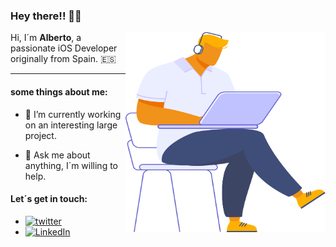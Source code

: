 ### Hey there!! 👋🏼
<!-- img src="https://media.giphy.com/media/hvRJCLFzcasrR4ia7z/giphy.gif" width="25px
https://giphy.com/gifs/dog-miss-Wj7lNjMNDxSmc
-->
<img align="right" alt="GIF" src="/Assets/me.svg?raw=true" width="320" height="320" />  

Hi, I´m **Alberto**, a passionate iOS Developer originally from Spain. 🇪🇸
***

#### some things about me:
- 🔭 I’m currently working on an interesting large project.  <!-- something cool -->
<!--
- 🌱 I’m currently **open to job offers**.
- 👯 I’m looking to collaborate on interesting suggestions.
-->
- 💬 Ask me about anything, I´m willing to help.

<!-- 
 📝[Resume](https://drive.google.com/) REMEMBER TO ADD THE LINK when updated!
-->

#### Let´s get in touch:   
- [![twitter](https://img.shields.io/badge/-@AlbertoTalavan-00ACEE.svg?style=for-the-badge&logo=twitter&color=black
 "Alberto Talaván")](https://twitter.com/albertotalavan)
- [![LinkedIn](https://img.shields.io/badge/-@AlbertoTalavan-00ACEE.svg?style=for-the-badge&logo=linkedin&color=0C62A7
 "Alberto Talaván")](https://www.linkedin.com/in/alberto-t-491001173/)

<!-- 
- [![Mail](https://img.shields.io/badge/-send%20me%20an%20email-00ACEE.svg?style=for-the-badge&logo=gmail&color=black
 "Alberto Talaván")](mailto:albertotalavan@gmail.com?Subject=Hi%20Alberto!)

- [![discord](https://img.shields.io/badge/-Alberto%20T%235557-00ACEE.svg?style=for-the-badge&logo=discord&color=black "Alberto")](https://discord.com/) 
-->
